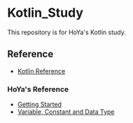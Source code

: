 # Kotlin_Study

This repository is for HoYa's Kotlin study.

## Reference

* [Kotlin Reference](https://kotlinlang.org/docs/reference/)

### HoYa's Reference

* [Getting Started](/GettingStarted/README.md)
* [Variable, Constant and Data Type](/Reference/variable_constant_datatype.md)

